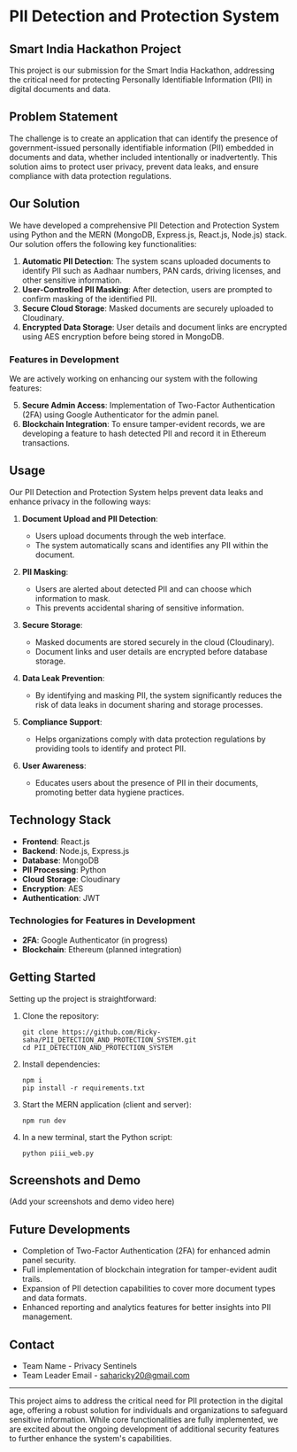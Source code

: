 # PII Detection and Protection System

## Smart India Hackathon Project

This project is our submission for the Smart India Hackathon, addressing the critical need for protecting Personally Identifiable Information (PII) in digital documents and data.

## Problem Statement

The challenge is to create an application that can identify the presence of government-issued personally identifiable information (PII) embedded in documents and data, whether included intentionally or inadvertently. This solution aims to protect user privacy, prevent data leaks, and ensure compliance with data protection regulations.

## Our Solution

We have developed a comprehensive PII Detection and Protection System using Python and the MERN (MongoDB, Express.js, React.js, Node.js) stack. Our solution offers the following key functionalities:

1. **Automatic PII Detection**: The system scans uploaded documents to identify PII such as Aadhaar numbers, PAN cards, driving licenses, and other sensitive information.
2. **User-Controlled PII Masking**: After detection, users are prompted to confirm masking of the identified PII.
3. **Secure Cloud Storage**: Masked documents are securely uploaded to Cloudinary.
4. **Encrypted Data Storage**: User details and document links are encrypted using AES encryption before being stored in MongoDB.

### Features in Development

We are actively working on enhancing our system with the following features:

5. **Secure Admin Access**: Implementation of Two-Factor Authentication (2FA) using Google Authenticator for the admin panel.
6. **Blockchain Integration**: To ensure tamper-evident records, we are developing a feature to hash detected PII and record it in Ethereum transactions.

## Usage

Our PII Detection and Protection System helps prevent data leaks and enhance privacy in the following ways:

1. **Document Upload and PII Detection**:
   - Users upload documents through the web interface.
   - The system automatically scans and identifies any PII within the document.

2. **PII Masking**:
   - Users are alerted about detected PII and can choose which information to mask.
   - This prevents accidental sharing of sensitive information.

3. **Secure Storage**:
   - Masked documents are stored securely in the cloud (Cloudinary).
   - Document links and user details are encrypted before database storage.

4. **Data Leak Prevention**:
   - By identifying and masking PII, the system significantly reduces the risk of data leaks in document sharing and storage processes.

5. **Compliance Support**:
   - Helps organizations comply with data protection regulations by providing tools to identify and protect PII.

6. **User Awareness**:
   - Educates users about the presence of PII in their documents, promoting better data hygiene practices.

## Technology Stack

- **Frontend**: React.js
- **Backend**: Node.js, Express.js
- **Database**: MongoDB
- **PII Processing**: Python
- **Cloud Storage**: Cloudinary
- **Encryption**: AES
- **Authentication**: JWT

### Technologies for Features in Development
- **2FA**: Google Authenticator (in progress)
- **Blockchain**: Ethereum (planned integration)

## Getting Started

Setting up the project is straightforward:

1. Clone the repository:
   ```
   git clone https://github.com/Ricky-saha/PII_DETECTION_AND_PROTECTION_SYSTEM.git
   cd PII_DETECTION_AND_PROTECTION_SYSTEM
   ```

2. Install dependencies:
   ```
   npm i
   pip install -r requirements.txt
   ```

3. Start the MERN application (client and server):
   ```
   npm run dev
   ```

4. In a new terminal, start the Python script:
   ```
   python piii_web.py
   ```

## Screenshots and Demo

(Add your screenshots and demo video here)

## Future Developments

- Completion of Two-Factor Authentication (2FA) for enhanced admin panel security.
- Full implementation of blockchain integration for tamper-evident audit trails.
- Expansion of PII detection capabilities to cover more document types and data formats.
- Enhanced reporting and analytics features for better insights into PII management.


## Contact
- Team Name - Privacy Sentinels
- Team Leader Email - saharicky20@gmail.com

---

This project aims to address the critical need for PII protection in the digital age, offering a robust solution for individuals and organizations to safeguard sensitive information. While core functionalities are fully implemented, we are excited about the ongoing development of additional security features to further enhance the system's capabilities.
